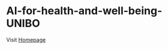 # AI-for-health-and-well-being-UNIBO

Visit [Homepage](https://github.com/sdiciotti/AI-for-health-and-well-being-UNIBO/blob/main/AI%20for%20Health%20and%20Life%20Sciences.md)
